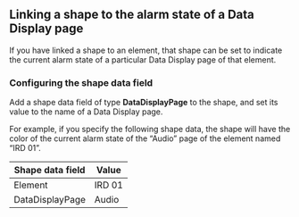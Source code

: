 ## Linking a shape to the alarm state of a Data Display page

If you have linked a shape to an element, that shape can be set to indicate the current alarm state of a particular Data Display page of that element.

### Configuring the shape data field

Add a shape data field of type **DataDisplayPage** to the shape, and set its value to the name of a Data Display page.

For example, if you specify the following shape data, the shape will have the color of the current alarm state of the “Audio” page of the element named “IRD 01”.

| Shape data field | Value  |
|------------------|--------|
| Element          | IRD 01 |
| DataDisplayPage  | Audio  |
